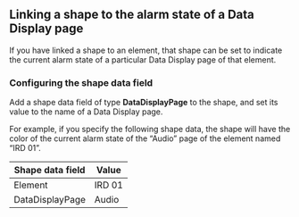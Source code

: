 ## Linking a shape to the alarm state of a Data Display page

If you have linked a shape to an element, that shape can be set to indicate the current alarm state of a particular Data Display page of that element.

### Configuring the shape data field

Add a shape data field of type **DataDisplayPage** to the shape, and set its value to the name of a Data Display page.

For example, if you specify the following shape data, the shape will have the color of the current alarm state of the “Audio” page of the element named “IRD 01”.

| Shape data field | Value  |
|------------------|--------|
| Element          | IRD 01 |
| DataDisplayPage  | Audio  |
